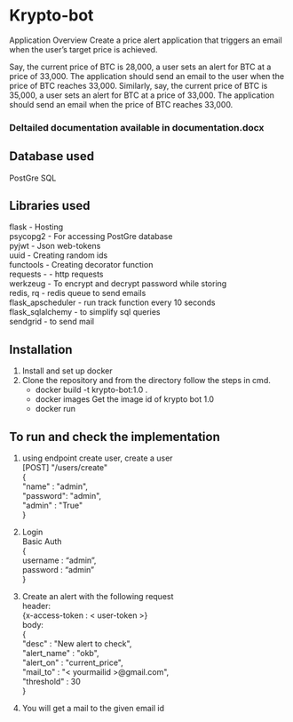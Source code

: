 # Krypto-bot
Application Overview
Create a price alert application that triggers an email when the user’s target price is
achieved.

Say, the current price of BTC is 28,000, a user sets an alert for BTC at a price of 33,000.
The application should send an email to the user when the price of BTC reaches 33,000.
Similarly, say, the current price of BTC is 35,000, a user sets an alert for BTC at a price of
33,000. The application should send an email when the price of BTC reaches 33,000.

### Deltailed documentation available in documentation.docx

## Database used
PostGre SQL

## Libraries used
flask - Hosting <br>
psycopg2 - For accessing PostGre database<br>
pyjwt - Json web-tokens<br>
uuid - Creating random ids<br>
functools - Creating decorator function<br>
requests - - http requests<br>
werkzeug - To encrypt and decrypt password while storing<br>
redis, rq - redis queue to send emails<br>
flask_apscheduler - run track function every 10 seconds<br>
flask_sqlalchemy - to simplify sql queries<br>
sendgrid - to send mail<br>


## Installation
1. Install and set up docker
2. Clone the repository and from the directory follow the steps in cmd.
     - docker build -t krypto-bot:1.0 .
     - docker images
     Get the image id of krypto bot 1.0
     - docker run <image-id>


## To run and check the implementation

1. using endpoint create user, create a user<br>
[POST] "/users/create" <br>
{<br>
    "name" : "admin",<br>
    "password": "admin",<br>
    "admin" : "True"<br>
}
	
2. Login<br>
Basic Auth<br>
{<br>
		username : “admin”,<br>
		password : “admin”<br>
}

3. Create an alert with the following request<br>
header: <br>
{x-access-token : < user-token >}<br>
body:<br>
{<br>
    "desc" : "New alert to check",<br>
    "alert_name" : "okb",<br>
    "alert_on" : "current_price",<br>
    "mail_to" : "< yourmailid >@gmail.com",<br>
    "threshold" : 30<br>
}
	
4. You will get a mail to the given email id
